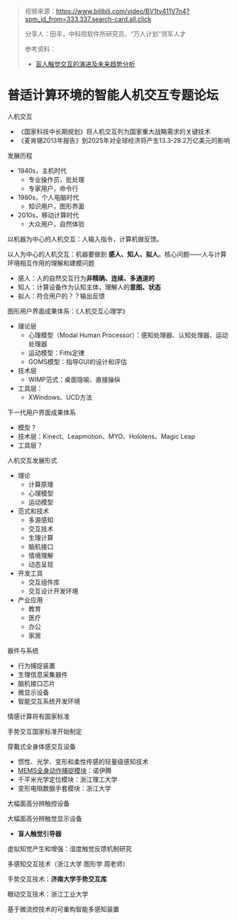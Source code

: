 > 视频来源：https://www.bilibili.com/video/BV1tv411V7n4?spm_id_from=333.337.search-card.all.click
>
> 分享人：田丰，中科院软件所研究员、“万人计划”领军人才
>
> 参考资料：
>
> - [盲人触觉交互的演进及未来趋势分析](http://www.adi.tsinghua.edu.cn/upload_files/atta/1567410234922_43.pdf)

# 普适计算环境的智能人机交互专题论坛

人机交互

- 《国家科技中长期规划》将人机交互列为国家重大战略需求的关键技术
- 《麦肯锡2013年报告》到2025年对全球经济将产生13.3-28.2万亿美元的影响



发展历程

- 1940s，主机时代
  - 专业操作员，批处理
  - 专家用户，命令行
- 1980s，个人电脑时代
  - 知识用户，图形界面
- 2010s，移动计算时代
  - 大众用户，自然体验



以机器为中心的人机交互：人输入指令，计算机做反馈。

以人为中心的人机交互：机器要做到 **感人、知人、拟人**。核心问题——人与计算环境相互作用的理解和建模问题

- 感人：人的自然交互行为**非精确、连续、多通道的**
- 知人：计算设备作为认知主体，理解人的**意图、状态**
- 拟人：符合用户的？？输出反馈



图形用户界面成果体系：《人机交互心理学》

- 理论层
  - 心理模型（Modal Human Processor）：感知处理器、认知处理器、运动处理器
  - 运动模型：Fitts定律
  - GOMS模型：指导GUI的设计和评估
- 技术层
  - WIMP范式：桌面隐喻、直接操纵
- 工具层：
  - XWindows、UCD方法



下一代用户界面成果体系

- 模型？
- 技术层：Kinect、Leapmotion、MYO、Hololens、Magic Leap
- 工具层？



人机交互发展形式

- 理论
  - 计算原理
  - 心理模型
  - 运动模型
- 范式和技术
  - 多源感知
  - 交互技术
  - 生理计算
  - 脑机接口
  - 情境理解
  - 动态呈现
- 开发工具
  - 交互组件库
  - 交互设计开发环境
- 产业应用
  - 教育
  - 医疗
  - 办公
  - 家居



器件与系统

- 行为捕捉装置
- 生理信息采集器件
- 脑机接口芯片
- 微显示设备
- 智能交互系统开发环境



情感计算将有国家标准

手势交互国家标准开始制定



穿戴式全身体感交互设备

- 惯性、光学、变形和柔性传感的轻量级感知技术
- [MEMS全身动作捕捉模块](https://www.noitom.com.cn/)：诺伊腾
- 千平米光学定位模块：浙江理工大学
- 变形电阻数据手套模块：浙江大学



大幅面高分辨触控设备

大幅面高分辨触觉显示设备

- **盲人触觉引导器**

虚拟知觉产生和增强：湿度触觉反馈机制研究

多感知交互技术（浙江大学 图形学 周老师）

手势交互技术：**济南大学手势交互库**

眼动交互技术：浙江工业大学

基于微流控技术的可重构智能多感知装置
